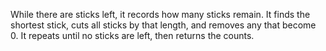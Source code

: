 While there are sticks left, it records how many sticks remain.
It finds the shortest stick, cuts all sticks by that length, and removes any that become 0.
It repeats until no sticks are left, then returns the counts.